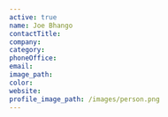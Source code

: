 ```yaml
---
active: true
name: Joe Bhango
contactTitle:
company:
category:
phoneOffice:
email:
image_path:
color:
website:
profile_image_path: /images/person.png
---
```

